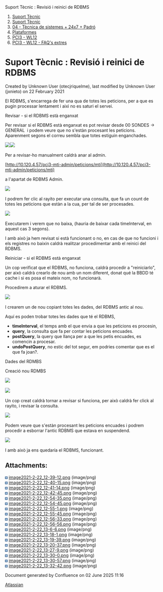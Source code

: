 Suport Tècnic : Revisió i reinici de RDBMS  

1.  [Suport Tècnic](index.html)
2.  [Suport Tècnic](13893782.html)
3.  [04 - Tècnica de sistemes + 24x7 + Padró](26313202.html)
4.  [Plataformes](Plataformes_41520520.html)
5.  [PCI3 - WL12](PCI3---WL12_41520942.html)
6.  [PCI3 - WL12 - FAQ's extres](41521683.html)

Suport Tècnic : Revisió i reinici de RDBMS
==========================================

Created by Unknown User (otecjriquelme), last modified by Unknown User (jxnieto) on 22 February 2021

El RDBMS, s'encarrega de fer una qua de totes les peticions, per a que es pugin processar lentament i aixì no es saturi el servei.

Revisar - si el RDBMS està enganxat

Per revisar si el RDBMS està enganxat es pot revisar desde 00 SONDES → GENERAL  i podem veure que no s'estàn procesant les peticions. Aparenment segons el correu sembla que totes estiguin enganchades.

![](attachments/41521689/41521706.png)![](attachments/41521689/41521708.png)

Per a revisar-ho manualment caldrà anar al admin.

[http://10.120.4.57/pci3-mti-admin/peticions/mti](http://10.120.4.57/pci3-mti-admin/peticions/mti)

a l'apartat de RDBMS Admin.

![](attachments/41521689/41521699.png)

I podrem fer clic al rayito per executar una consulta, que fa un count de totes les peticions que estàn a la cua, per tal de ser procesades. 

![](attachments/41521689/41521709.png)

Executarem i verem que no baixa, (hauria de baixar cada timeInterval, en aquest cas 3 segons).

I amb això ja hem revisat si està funcionant o no, en cas de que no funcioni i els registres no baixin caldrà realitzar procedimentar amb el reinici del RDBMS.

  

Reiniciar - si el RDBMS està enganxat

  

Un cop verificat que el RDBMS, no funciona, caldrà procedir a "reiniciarlo", per això caldrà crearlo de nou amb un nom diferent, donat qué la BBDD té cache i si es posa el mateix nom, no funcionarà.

Procedirem a aturar el RDBMS.

![](attachments/41521689/41521711.png)

I crearem un de nou copiant totes les dades, del RDBMS antic al nou. 

Aquí es poden trobar totes les dades que té el RDBMS,

*   **timeInterval**, el temps amb el que envia a que les peticions es procesin, 
*   **query**, la consulta que fa per contar les peticions encuades.
*   **postQuery**, la query que llança per a que les petis encuades, es comencin a procesar.
*   **undoPostQuery**, no estic del tot segur, em podries comentar que es el que fa joan?.

Dades del RDMBS 

Creació nou RDMBS

![](attachments/41521689/41521712.png)

![](attachments/41521689/41521713.png)

  
Un cop creat caldrà tornar a revisar si funciona, per això caldrà fer click al rayito, i revisar la consulta.

![](attachments/41521689/41521715.png)

Podem veure que s'estàn procesant les peticions encuades i podrem procedir a esborrar l'antic RDBMS que estava en suspendend. 

![](attachments/41521689/41521717.png)

I amb això ja ens quedaría el RDBMS, funcionant.

  

  

  

  

  

  

  

Attachments:
------------

![](images/icons/bullet_blue.gif) [image2021-2-22\_12-39-12.png](attachments/41521689/41521697.png) (image/png)  
![](images/icons/bullet_blue.gif) [image2021-2-22\_12-40-15.png](attachments/41521689/41521698.png) (image/png)  
![](images/icons/bullet_blue.gif) [image2021-2-22\_12-41-14.png](attachments/41521689/41521699.png) (image/png)  
![](images/icons/bullet_blue.gif) [image2021-2-22\_12-42-45.png](attachments/41521689/41521700.png) (image/png)  
![](images/icons/bullet_blue.gif) [image2021-2-22\_12-54-35.png](attachments/41521689/41521703.png) (image/png)  
![](images/icons/bullet_blue.gif) [image2021-2-22\_12-54-45.png](attachments/41521689/41521704.png) (image/png)  
![](images/icons/bullet_blue.gif) [image2021-2-22\_12-55-1.png](attachments/41521689/41521705.png) (image/png)  
![](images/icons/bullet_blue.gif) [image2021-2-22\_12-55-45.png](attachments/41521689/41521706.png) (image/png)  
![](images/icons/bullet_blue.gif) [image2021-2-22\_12-56-33.png](attachments/41521689/41521707.png) (image/png)  
![](images/icons/bullet_blue.gif) [image2021-2-22\_12-56-56.png](attachments/41521689/41521708.png) (image/png)  
![](images/icons/bullet_blue.gif) [image2021-2-22\_13-6-6.png](attachments/41521689/41521709.png) (image/png)  
![](images/icons/bullet_blue.gif) [image2021-2-22\_13-18-1.png](attachments/41521689/41521710.png) (image/png)  
![](images/icons/bullet_blue.gif) [image2021-2-22\_13-19-39.png](attachments/41521689/41521711.png) (image/png)  
![](images/icons/bullet_blue.gif) [image2021-2-22\_13-20-37.png](attachments/41521689/41521712.png) (image/png)  
![](images/icons/bullet_blue.gif) [image2021-2-22\_13-27-9.png](attachments/41521689/41521713.png) (image/png)  
![](images/icons/bullet_blue.gif) [image2021-2-22\_13-30-0.png](attachments/41521689/41521714.png) (image/png)  
![](images/icons/bullet_blue.gif) [image2021-2-22\_13-30-57.png](attachments/41521689/41521715.png) (image/png)  
![](images/icons/bullet_blue.gif) [image2021-2-22\_13-32-42.png](attachments/41521689/41521717.png) (image/png)  

Document generated by Confluence on 02 June 2025 11:16

[Atlassian](http://www.atlassian.com/)